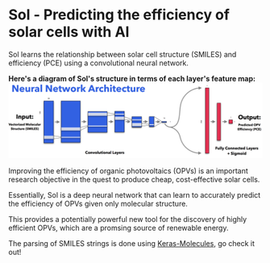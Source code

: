 # Sol - Predicting the efficiency of solar cells with AI
Sol learns the relationship between solar cell structure (SMILES) and efficiency (PCE) using a convolutional neural network.

**Here's a diagram of Sol's structure in terms of each layer's feature map:**
![alt text](NetArch.png)

Improving the efficiency of organic photovoltaics (OPVs) is an important research objective in the quest to produce cheap, cost-effective solar cells.

Essentially, Sol is a deep neural network that can learn to accurately predict the efficiency of OPVs given only molecular structure.

This provides a potentially powerful new tool for the discovery of highly efficient OPVs, which are a promsing source of renewable energy.



The parsing of SMILES strings is done using [Keras-Molecules](https://github.com/maxhodak/keras-molecules), go check it out!

